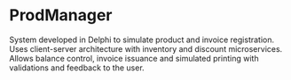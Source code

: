 # ProdManager
System developed in Delphi to simulate product and invoice registration. Uses client-server architecture with inventory and discount microservices. Allows balance control, invoice issuance and simulated printing with validations and feedback to the user.
